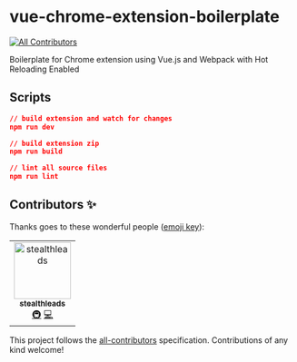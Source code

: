 # vue-chrome-extension-boilerplate
[![All Contributors](https://img.shields.io/badge/all_contributors-1-orange.svg?style=flat-square)](#contributors)

Boilerplate for Chrome extension using Vue.js and Webpack with Hot Reloading Enabled

## Scripts

```json
// build extension and watch for changes
npm run dev

// build extension zip
npm run build

// lint all source files
npm run lint
```

## Contributors ✨

Thanks goes to these wonderful people ([emoji key](https://allcontributors.org/docs/en/emoji-key)):

<!-- ALL-CONTRIBUTORS-LIST:START - Do not remove or modify this section -->
<!-- prettier-ignore -->
<table>
  <tr>
    <td align="center"><a href="https://github.com/stealthleads"><img src="https://avatars0.githubusercontent.com/u/57643807?v=4" width="100px;" alt="stealthleads"/><br /><sub><b>stealthleads</b></sub></a><br /><a href="#infra-stealthleads" title="Infrastructure (Hosting, Build-Tools, etc)">🚇</a> <a href="https://github.com/mubaidr/vue-chrome-extension-boilerplate/commits?author=stealthleads" title="Code">💻</a></td>
  </tr>
</table>

<!-- ALL-CONTRIBUTORS-LIST:END -->

This project follows the [all-contributors](https://github.com/all-contributors/all-contributors) specification. Contributions of any kind welcome!